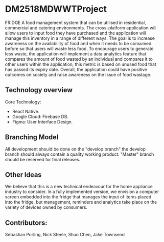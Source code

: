 # DM2518MDWWTProject
FRIDGE A food management system that can be utilised in residential, commercial and catering environments. The cross-platform application will allow users to input food they have purchased and the application will manage this inventory in a range of different ways. The goal is to increase awareness on the availability of food and when it needs to be consumed before so that users will waste less food. To encourage users to generate less waste, the application will implement a data analytics feature that compares the amount of food wasted by an individual and compares it to other users within the application, this metric is based on unused food that has passed its expiry date. Overall, the application could have positive outcomes on society and raise awareness on the issue of food wastage. 

## Technology overview
Core Technology: 
* React Native.
* Google Cloud: Firebase DB.
* Figma: User Interface Design.

## Branching Model
All development should be done on the "develop branch" the develop branch should always contain a quality working product. "Master" branch should be reserved for final releases. 
  
## Other Ideas
We believe that this is a new technical endeavour for the home appliance industry to consider. In a fully implemented version, we envision a computer screen embedded into the fridge that manages the input of items placed into the fridge, but management, reminders and analytics take place on the variety of devices owned by consumers.

## Contributors:
  Sebastian Porling, Nick Steele, Shuo Chen, Jake Townsend
